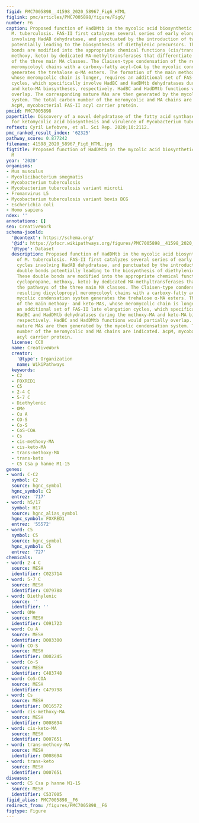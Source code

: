```yaml
---
figid: PMC7005898__41598_2020_58967_Fig6_HTML
figlink: pmc/articles/PMC7005898/figure/Fig6/
number: F6
caption: Proposed function of HadDMtb in the mycolic acid biosynthetic pathway of
  M. tuberculosis. FAS-II first catalyzes several series of early elongation cycles
  involving HadAB dehydratase, and punctuated by the introduction of two double bonds
  potentially leading to the biosynthesis of diethylenic precursors. These double
  bonds are modified into the appropriate chemical functions (cis/trans cyclopropane,
  methoxy, keto) by dedicated MA-methyltransferases that differentiate the pathways
  of the three main MA classes. The Claisen-type condensation of the resulting dicyclopropyl
  meromycoloyl chains with a carboxy-fatty acyl-CoA by the mycolic condensation system
  generates the trehalose α-MA esters. The formation of the main methoxy- and keto-MAs,
  whose meromycolic chain is longer, requires an additional set of FAS-II late elongation
  cycles, which specifically involve HadBC and HadDMtb dehydratases during the methoxy-MA
  and keto-MA biosyntheses, respectively. HadBC and HadDMtb functions would partially
  overlap. The corresponding mature MAs are then generated by the mycolic condensation
  system. The total carbon number of the meromycolic and MA chains are indicated.
  AcpM, mycobacterial FAS-II acyl carrier protein.
pmcid: PMC7005898
papertitle: Discovery of a novel dehydratase of the fatty acid synthase type II critical
  for ketomycolic acid biosynthesis and virulence of Mycobacterium tuberculosis.
reftext: Cyril Lefebvre, et al. Sci Rep. 2020;10:2112.
pmc_ranked_result_index: '62325'
pathway_score: 0.877242
filename: 41598_2020_58967_Fig6_HTML.jpg
figtitle: Proposed function of HadDMtb in the mycolic acid biosynthetic pathway of
  M
year: '2020'
organisms:
- Mus musculus
- Mycolicibacterium smegmatis
- Mycobacterium tuberculosis
- Mycobacterium tuberculosis variant microti
- Fromanvirus L5
- Mycobacterium tuberculosis variant bovis BCG
- Escherichia coli
- Homo sapiens
ndex: ''
annotations: []
seo: CreativeWork
schema-jsonld:
  '@context': https://schema.org/
  '@id': https://pfocr.wikipathways.org/figures/PMC7005898__41598_2020_58967_Fig6_HTML.html
  '@type': Dataset
  description: Proposed function of HadDMtb in the mycolic acid biosynthetic pathway
    of M. tuberculosis. FAS-II first catalyzes several series of early elongation
    cycles involving HadAB dehydratase, and punctuated by the introduction of two
    double bonds potentially leading to the biosynthesis of diethylenic precursors.
    These double bonds are modified into the appropriate chemical functions (cis/trans
    cyclopropane, methoxy, keto) by dedicated MA-methyltransferases that differentiate
    the pathways of the three main MA classes. The Claisen-type condensation of the
    resulting dicyclopropyl meromycoloyl chains with a carboxy-fatty acyl-CoA by the
    mycolic condensation system generates the trehalose α-MA esters. The formation
    of the main methoxy- and keto-MAs, whose meromycolic chain is longer, requires
    an additional set of FAS-II late elongation cycles, which specifically involve
    HadBC and HadDMtb dehydratases during the methoxy-MA and keto-MA biosyntheses,
    respectively. HadBC and HadDMtb functions would partially overlap. The corresponding
    mature MAs are then generated by the mycolic condensation system. The total carbon
    number of the meromycolic and MA chains are indicated. AcpM, mycobacterial FAS-II
    acyl carrier protein.
  license: CC0
  name: CreativeWork
  creator:
    '@type': Organization
    name: WikiPathways
  keywords:
  - C2
  - FOXRED1
  - C5
  - 2-4 C
  - 5-7 C
  - Diethylenic
  - OMe
  - Cu A
  - CO-S
  - Co-S
  - CoS-COA
  - Cs
  - cis-methoxy-MA
  - cis-keto-MA
  - trans-methoxy-MA
  - trans-keto
  - C5 Csa p hanne M1-15
genes:
- word: C-C2
  symbol: C2
  source: hgnc_symbol
  hgnc_symbol: C2
  entrez: '717'
- word: h5/17
  symbol: H17
  source: hgnc_alias_symbol
  hgnc_symbol: FOXRED1
  entrez: '55572'
- word: C5
  symbol: C5
  source: hgnc_symbol
  hgnc_symbol: C5
  entrez: '727'
chemicals:
- word: 2-4 C
  source: MESH
  identifier: C023714
- word: 5-7 C
  source: MESH
  identifier: C079788
- word: Diethylenic
  source: ''
  identifier: ''
- word: OMe
  source: MESH
  identifier: C091723
- word: Cu A
  source: MESH
  identifier: D003300
- word: CO-S
  source: MESH
  identifier: D002245
- word: Co-S
  source: MESH
  identifier: C483748
- word: CoS-COA
  source: MESH
  identifier: C479798
- word: Cs
  source: MESH
  identifier: D016572
- word: cis-methoxy-MA
  source: MESH
  identifier: D008694
- word: cis-keto-MA
  source: MESH
  identifier: D007651
- word: trans-methoxy-MA
  source: MESH
  identifier: D008694
- word: trans-keto
  source: MESH
  identifier: D007651
diseases:
- word: C5 Csa p hanne M1-15
  source: MESH
  identifier: C537005
figid_alias: PMC7005898__F6
redirect_from: /figures/PMC7005898__F6
figtype: Figure
---
```

